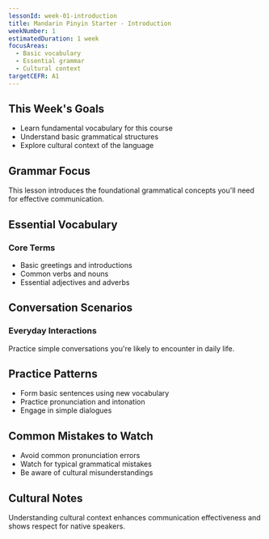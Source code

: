 ```yaml
---
lessonId: week-01-introduction
title: Mandarin Pinyin Starter - Introduction
weekNumber: 1
estimatedDuration: 1 week
focusAreas:
  - Basic vocabulary
  - Essential grammar
  - Cultural context
targetCEFR: A1
---
```


## This Week's Goals

- Learn fundamental vocabulary for this course
- Understand basic grammatical structures
- Explore cultural context of the language

## Grammar Focus

This lesson introduces the foundational grammatical concepts you'll need for effective communication.

## Essential Vocabulary

### Core Terms
- Basic greetings and introductions
- Common verbs and nouns
- Essential adjectives and adverbs

## Conversation Scenarios

### Everyday Interactions
Practice simple conversations you're likely to encounter in daily life.

## Practice Patterns

- Form basic sentences using new vocabulary
- Practice pronunciation and intonation
- Engage in simple dialogues

## Common Mistakes to Watch

- Avoid common pronunciation errors
- Watch for typical grammatical mistakes
- Be aware of cultural misunderstandings

## Cultural Notes

Understanding cultural context enhances communication effectiveness and shows respect for native speakers.
